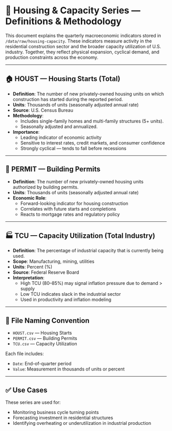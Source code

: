 # 📘 Housing & Capacity Series — Definitions & Methodology

This document explains the quarterly macroeconomic indicators stored in `/data/raw/housing-capacity`. These indicators measure activity in the residential construction sector and the broader capacity utilization of U.S. industry. Together, they reflect physical expansion, cyclical demand, and production constraints across the economy.

---

## 🏠 HOUST — Housing Starts (Total)

- **Definition**: The number of new privately-owned housing units on which construction has started during the reported period.
- **Units**: Thousands of units (seasonally adjusted annual rate)
- **Source**: U.S. Census Bureau
- **Methodology**:
  - Includes single-family homes and multi-family structures (5+ units).
  - Seasonally adjusted and annualized.
- **Importance**:
  - Leading indicator of economic activity
  - Sensitive to interest rates, credit markets, and consumer confidence
  - Strongly cyclical — tends to fall before recessions

---

## 🧱 PERMIT — Building Permits

- **Definition**: The number of new privately-owned housing units authorized by building permits.
- **Units**: Thousands of units (seasonally adjusted annual rate)
- **Economic Role**:
  - Forward-looking indicator for housing construction
  - Correlates with future starts and completions
  - Reacts to mortgage rates and regulatory policy

---

## 🏭 TCU — Capacity Utilization (Total Industry)

- **Definition**: The percentage of industrial capacity that is currently being used.
- **Scope**: Manufacturing, mining, utilities
- **Units**: Percent (%)
- **Source**: Federal Reserve Board
- **Interpretation**:
  - High TCU (80–85%) may signal inflation pressure due to demand > supply
  - Low TCU indicates slack in the industrial sector
  - Used in productivity and inflation modeling

---

## 📁 File Naming Convention

- `HOUST.csv` — Housing Starts
- `PERMIT.csv` — Building Permits
- `TCU.csv` — Capacity Utilization

Each file includes:
- `Date`: End-of-quarter period
- `Value`: Measurement in thousands of units or percent

---

## ✅ Use Cases

These series are used for:
- Monitoring business cycle turning points
- Forecasting investment in residential structures
- Identifying overheating or underutilization in industrial production